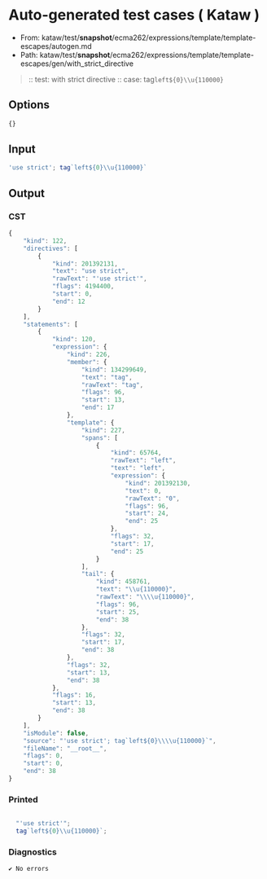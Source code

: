 # Auto-generated test cases ( Kataw )
- From: kataw/test/__snapshot__/ecma262/expressions/template/template-escapes/autogen.md
- Path: kataw/test/__snapshot__/ecma262/expressions/template/template-escapes/gen/with_strict_directive
> :: test: with strict directive
> :: case: tag`left${0}\\u{110000}`
## Options

`````js
{}
`````
## Input

`````js
'use strict'; tag`left${0}\\u{110000}`
`````
## Output

### CST

```javascript
{
    "kind": 122,
    "directives": [
        {
            "kind": 201392131,
            "text": "use strict",
            "rawText": "'use strict'",
            "flags": 4194400,
            "start": 0,
            "end": 12
        }
    ],
    "statements": [
        {
            "kind": 120,
            "expression": {
                "kind": 226,
                "member": {
                    "kind": 134299649,
                    "text": "tag",
                    "rawText": "tag",
                    "flags": 96,
                    "start": 13,
                    "end": 17
                },
                "template": {
                    "kind": 227,
                    "spans": [
                        {
                            "kind": 65764,
                            "rawText": "left",
                            "text": "left",
                            "expression": {
                                "kind": 201392130,
                                "text": 0,
                                "rawText": "0",
                                "flags": 96,
                                "start": 24,
                                "end": 25
                            },
                            "flags": 32,
                            "start": 17,
                            "end": 25
                        }
                    ],
                    "tail": {
                        "kind": 458761,
                        "text": "\\u{110000}",
                        "rawText": "\\\\u{110000}",
                        "flags": 96,
                        "start": 25,
                        "end": 38
                    },
                    "flags": 32,
                    "start": 17,
                    "end": 38
                },
                "flags": 32,
                "start": 13,
                "end": 38
            },
            "flags": 16,
            "start": 13,
            "end": 38
        }
    ],
    "isModule": false,
    "source": "'use strict'; tag`left${0}\\\\u{110000}`",
    "fileName": "__root__",
    "flags": 0,
    "start": 0,
    "end": 38
}
```

### Printed

```javascript

  "'use strict'";
  tag`left${0}\\u{110000}`;

```

### Diagnostics

```javascript
✔ No errors
```

